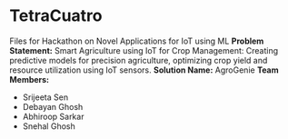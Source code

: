 # TetraCuatro
Files for Hackathon on Novel Applications for IoT using ML
**Problem Statement:**
Smart Agriculture using IoT for Crop Management: Creating predictive models for precision agriculture, optimizing crop yield and resource utilization using IoT sensors.
**Solution Name:**
AgroGenie
**Team Members:**
<ul>
<li>Srijeeta Sen
<li>Debayan Ghosh
<li>Abhiroop Sarkar
<li>Snehal Ghosh
</ul>
